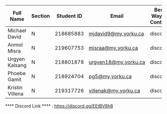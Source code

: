 | Full Name         | Section | Student ID | Email                  | Best Way to Contact | Discord Username  |
|-------------------|---------|------------|------------------------|---------------------|-------------------|
| Michael David     | N       | 218685883  | mjdavid9@my.yorku.ca    | discord             | 2FirstNames       |
| Anmol Misra       | N       | 219607753  | misraa@my.yorku.ca      | discord             | K4d3              |
| Urgyen Kalsang    | N       | 218801878  | urgyen18@my.yorku.ca    | discord             | bobbb             |
| Phoebe Gamit      | N       | 218924704  | pg5@my.yorku.ca         | discord             | tiramisus         |
| Kristin Villena   | N       | 219317726  | villenak@my.yorku.ca    | discord             | krsvll            |


**** Discord Link **** : https://discord.gg/EEtBV8h8 
